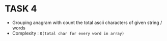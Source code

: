 # TASK 4

- Grouping anagram with count the total ascii characters of given string / words
- Complexity : ```O(total char for every word in array)```